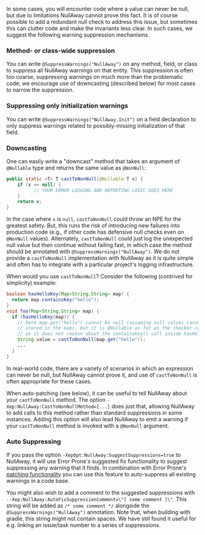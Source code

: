 In some cases, you will encounter code where a value can never be null, but due to limitations NullAway cannot prove this fact.  It is of course possible to add a redundant null check to address this issue, but sometimes this can clutter code and make the invariants less clear.  In such cases, we suggest the following warning suppression mechanisms.

### Method- or class-wide suppression

You can write `@SuppressWarnings("NullAway")` on any method, field, or class to suppress all NullAway warnings on that entity.  This suppression is often too coarse, suppressing warnings on much more than the problematic code; we encourage use of downcasting (described below) for most cases to narrow the suppression.

### Suppressing only initialization warnings

You can write `@SuppressWarnings("NullAway.Init")` on a field declaration to only suppress warnings related to possibly-missing initialization of that field.

### Downcasting

One can easily write a "downcast" method that takes an argument of `@Nullable` type and returns the same value as `@NonNull`:
```java
public static <T> T castToNonNull(@Nullable T x) {
    if (x == null) {
          // YOUR ERROR LOGGING AND REPORTING LOGIC GOES HERE
    }
    return x;
}
```
In the case where `x` is `null`, `castToNonNull` could throw an NPE for the greatest safety.  But, this runs the risk of introducing new failures into production code (e.g., if other code has defensive null checks even on `@NonNull` values).  Alternately, `castToNonNull` could just log the unexpected null value but then continue without failing fast, in which case the method should be annotated with `@SuppressWarnings("NullAway")`.  We do not provide a `castToNonNull` implementation with NullAway as it is quite simple and often has to integrate with a particular project's logging infrastructure.  

When would you use `castToNonNull`? Consider the following (contrived for simplicity) example:

```java
boolean hasHelloKey(Map<String,String> map) {
  return map.containsKey("hello");
}
void foo(Map<String,String> map) {
  if (hasHelloKey(map)) {
    // here map.get("hello") cannot be null (assuming null values cannot be 
    // stored in the map), but it is @Nullable as far as the checker can tell,
    // as it does not reason about the containsKey() call inside hasHelloKey()
    String value = castToNonNull(map.get("hello"));
    ...
  }
}
```
In real-world code, there are a variety of scenarios in which an expression can never be null, but NullAway cannot prove it, and use of `castToNonNull` is often appropriate for these cases.

When auto-patching (see below), it can be useful to tell NullAway about your `castToNonNull` method. The option `-Xep:NullAway:CastToNonNullMethod=[...]` does just that, allowing NullAway to add calls to this method rather than standard suppressions in some instances.  Adding this option will also lead NullAway to emit a warning if your `castToNonNull` method is invoked with a `@NonNull` argument.

### Auto Suppressing

If you pass the option `-XepOpt:NullAway:SuggestSuppressions=true` to NullAway, it will use Error Prone's suggested fix functionality to suggest suppressing any warning that it finds.  In combination with Error Prone's [patching functionality](http://errorprone.info/docs/patching) you can use this feature to auto-suppress all existing warnings in a code base.

You might also wish to add a comment to the suggested suppressions with `--Xep:NullAway:AutoFixSuppressionComment=\"[ some comment ]\"`. This string will be added as `/* some comment */` alongside the `@SuppressWarnings("NullAway")` annotation. Note that, when building with gradle, this string might not contain spaces. We have still found it useful for e.g. linking an issue/task number to a series of suppressions. 